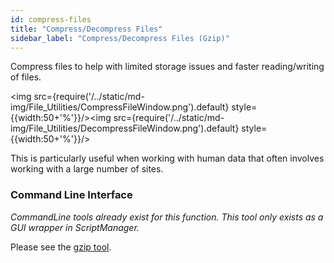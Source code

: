 ```yaml
---
id: compress-files
title: "Compress/Decompress Files"
sidebar_label: "Compress/Decompress Files (Gzip)"
---
```


<!--![ChrNameConverter](/../static/icons/File_Utilities/ConvertChrNames_square.svg)-->

Compress files to help with limited storage issues and faster reading/writing of files.

<img src={require('/../static/md-img/File_Utilities/CompressFileWindow.png').default} style={{width:50+'%'}}/><img src={require('/../static/md-img/File_Utilities/DecompressFileWindow.png').default} style={{width:50+'%'}}/>

This is particularly useful when working with human data that often involves working with a large number of sites.

### Command Line Interface

_CommandLine tools already exist for this function. This tool only exists as a GUI wrapper in ScriptManager._

Please see the [gzip tool][gzip-original].

[gzip-original]:https://www.gnu.org/software/gzip/
